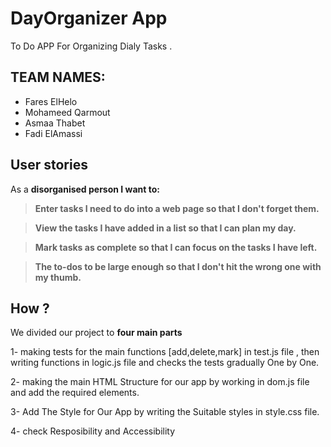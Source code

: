 # DayOrganizer App 
To Do APP For Organizing Dialy Tasks .

## TEAM NAMES:
- Fares ElHelo
- Mohameed Qarmout
- Asmaa Thabet
- Fadi ElAmassi


## User stories
As a **disorganised person I want to:**
>  **Enter tasks I need to do into a web page so that I don't forget them.** 

>  **View the tasks I have added in a list so that I can plan my day.** 

>  **Mark tasks as complete so that I can focus on the tasks I have left.** 

>  **The to-dos to be large enough so that I don't hit the wrong one with my thumb.** 

## How ? 
We divided our project to **four main parts** 

1- making tests for the main functions [add,delete,mark] in test.js file , then writing functions in logic.js file and checks the tests gradually One by One.

2- making the main HTML Structure for our app by working in dom.js file and add the required elements. 

3- Add The Style for Our App by writing the  Suitable styles in style.css file.
 
4-  check Resposibility and Accessibility 








